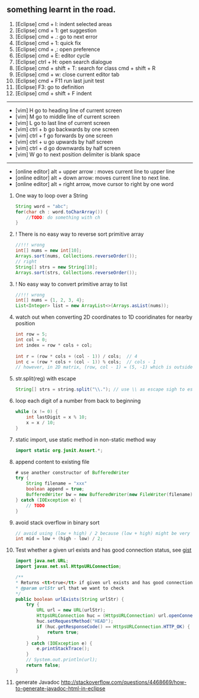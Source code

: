 ## something learnt in the road.

01. [Eclipse] cmd + I: indent selected areas
02. [Eclipse] cmd + 1: get suggestion 
03. [Eclipse] cmd + .: go to next error
04. [Eclipse] cmd + 1: quick fix
05. [Eclipse] cmd + ,: open preference
06. [Eclipse] cmd + E: editor cycle
07. [Eclipse] ctrl + H: open search dialogue
08. [Eclipse] cmd + shift + T: search for class
              cmd + shift + R
09. [Eclipse] cmd + w: close current editor tab              
10. [Eclipse] cmd + F11 run last junit test
11. [Eclipse] F3: go to definition
12. [Eclipse] cmd + shift + F indent
---------------------------------------------------
- [vim]  H  go to heading line of current screen
- [vim]  M  go to middle line of current screen
- [vim]  L  go to last line of current screen
- [vim]  ctrl + b  go backwards by one screen
- [vim]  ctrl + f  go forwards by one screen
- [vim]  ctrl + u  go upwards by half screen
- [vim]  ctrl + d  go downwards by half screen
- [vim]  W  go to next position delimiter is blank space
---------------------------------------------------
* [online editor] alt + upper arrow : moves current line to upper line
* [online editor] alt + down arrow: moves current line to next line.
* [online editor] alt + right arrow, move cursor to right by one word  

1.  One way to loop over a String
    ```java
    String word = "abc";
    for(char ch : word.toCharArray()) {
        //TODO: do something with ch
    }
    ```
  
2. ! There is no easy way to reverse sort primitive array
    ```java
    //!!! wrong
    int[] nums = new int[10];
    Arrays.sort(nums, Collections.reverseOrder());
    // right
    String[] strs = new String[10];
    Arrays.sort(strs, Collections.reverseOrder());
    ```
  
3.  ! No easy way to convert primitive array to list  
    ```java
    //!!! wrong
    int[] nums = {1, 2, 3, 4};
    List<Integer> list = new ArrayList<>(Arrays.asList(nums));
    ```
  
4.  watch out when converting 2D coordinates to 1D cooridinates for nearby position
    ```java
    int row = 5;
    int col = 0;
    int index = row * cols + col;
  
    int r = (row * cols + (col - 1)) / cols;  // 4
    int c = (row * cols + (col - 1)) % cols;  // cols - 1
    // however, in 2D matrix, (row, col - 1) = (5, -1) which is outside of boundary
    ```

5. str.split(reg) with escape
    ```java
    String[] strs = string.split("\\."); // use \\ as escape sigh to escape . 
    ```

6. loop each digit of a number from back to beginning

    ```java
    while (x != 0) {
        int lastDigit = x % 10;
        x = x / 10;
    }
    ```

7. static import, use static method in non-static method way
    ```java
    import static org.junit.Assert.*;
    ```
8. append content to existing file

    ```java
    # use another constructor of BufferedWriter
    try {
        String filename = "xxx"
        boolean append = true;
        BufferedWriter bw = new BufferedWriter(new FileWriter(filename), append));
    } catch (IOException e) {
        // TODO
    }
    ```
9. avoid stack overflow in binary sort

    ```java
    // avoid using (low + high) / 2 because (low + high) might be very large
    int mid = low + (high - low) / 2;
    ```

10. Test whether a given url exists and has good connection status, see [gist](https://gist.github.com/StevenCooks/39c51a012e5303aba584)
    ```java
    import java.net.URL;
    import javax.net.ssl.HttpsURLConnection;

    /**
    * Returns <tt>true</tt> if given url exists and has good connection status.
    * @param urlStr url that we want to check
    */
    public boolean urlExists(String urlStr) {
        try {
            URL url = new URL(urlStr);
            HttpsURLConnection huc = (HttpsURLConnection) url.openConnection();
            huc.setRequestMethod("HEAD");
            if (huc.getResponseCode() == HttpsURLConnection.HTTP_OK) {
                return true;
            }
        } catch (IOException e) {
            e.printStackTrace();
        }
        // System.out.println(url);
        return false;
    }
    ```
    
 10. generate Javadoc http://stackoverflow.com/questions/4468669/how-to-generate-javadoc-html-in-eclipse   
  